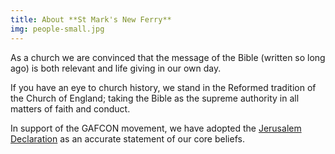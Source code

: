 ```yaml
---
title: About **St Mark's New Ferry**
img: people-small.jpg
---
```

As a church we are convinced that the message of the Bible (written so long ago) is both relevant and life giving in our own day.

If you have an eye to church history, we stand in the Reformed tradition of the Church of England; taking the Bible as the supreme authority in all matters of faith and conduct.

In support of the GAFCON movement, we have adopted the [Jerusalem Declaration](https://www.gafcon.org/resources/the-complete-jerusalem-statement) as an accurate statement of our core beliefs. 
